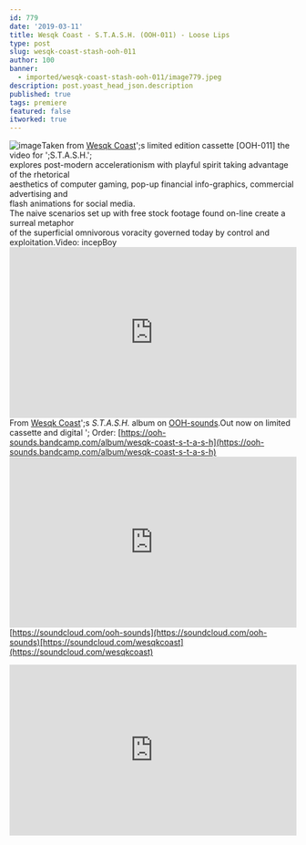 ```yaml
---
id: 779
date: '2019-03-11'
title: Wesqk Coast - S.T.A.S.H. (OOH-011) - Loose Lips
type: post
slug: wesqk-coast-stash-ooh-011
author: 100
banner:
  - imported/wesqk-coast-stash-ooh-011/image779.jpeg
description: post.yoast_head_json.description
published: true
tags: premiere
featured: false
itworked: true
---
```

![image](../imported/wesqk-coast-stash-ooh-011/image779.jpeg)Taken from [Wesqk Coast](https://wesqkcoast.bandcamp.com/)';s limited edition cassette \[OOH-011\] the video for ';S.T.A.S.H.';  
explores post-modern accelerationism with playful spirit taking advantage of the rhetorical  
aesthetics of computer gaming, pop-up financial info-graphics, commercial advertising and  
flash animations for social media.  
The naive scenarios set up with free stock footage found on-line create a surreal metaphor  
of the superficial omnivorous voracity governed today by control and exploitation.Video: incepBoy<iframe width='100%' height='300' scrolling='no' frameborder='no' allow='autoplay' src='https://www.youtube.com/embed/OwZgGbCHyI8'></iframe>From [Wesqk Coast](https://wesqkcoast.bandcamp.com/)';s _S.T.A.S.H._ album on [OOH-sounds](https://ooh-sounds.bandcamp.com).Out now on limited cassette and digital '; Order: [https://ooh-sounds.bandcamp.com/album/wesqk-coast-s-t-a-s-h](https://ooh-sounds.bandcamp.com/album/wesqk-coast-s-t-a-s-h)<iframe width='100%' height='300' scrolling='no' frameborder='no' allow='autoplay' src='https://w.soundcloud.com/player/?url=https%3A//api.soundcloud.com/tracks/588342681&color=%23ff5500&auto_play=false&hide_related=false&show_comments=true&show_user=true&show_reposts=false&show_teaser=true'></iframe>[https://soundcloud.com/ooh-sounds](https://soundcloud.com/ooh-sounds)[https://soundcloud.com/wesqkcoast](https://soundcloud.com/wesqkcoast)

<iframe width='100%' height='300' scrolling='no' frameborder='no' allow='autoplay' src='https://w.soundcloud.com/player/?url=https%3A//api.soundcloud.com/playlists/637724766&color=%23ff5500&auto_play=false&hide_related=false&show_comments=true&show_user=true&show_reposts=false&show_teaser=true&visual=true'></iframe>